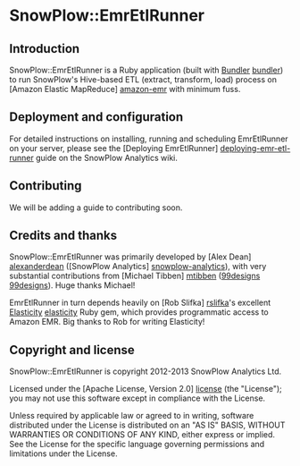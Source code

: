 # SnowPlow::EmrEtlRunner

## Introduction

SnowPlow::EmrEtlRunner is a Ruby application (built with [Bundler] [bundler]) to run SnowPlow's Hive-based ETL (extract, transform, load) process on [Amazon Elastic MapReduce] [amazon-emr] with minimum fuss.

## Deployment and configuration

For detailed instructions on installing, running and scheduling EmrEtlRunner on your server, please see the [Deploying EmrEtlRunner] [deploying-emr-etl-runner] guide on the SnowPlow Analytics wiki.

## Contributing

We will be adding a guide to contributing soon.

## Credits and thanks

SnowPlow::EmrEtlRunner was primarily developed by [Alex Dean] [alexanderdean] ([SnowPlow Analytics] [snowplow-analytics]), with very substantial contributions from [Michael Tibben] [mtibben] ([99designs] [99designs]). Huge thanks Michael!

EmrEtlRunner in turn depends heavily on [Rob Slifka] [rslifka]'s excellent [Elasticity] [elasticity] Ruby gem, which provides programmatic access to Amazon EMR. Big thanks to Rob for writing Elasticity!

## Copyright and license

SnowPlow::EmrEtlRunner is copyright 2012-2013 SnowPlow Analytics Ltd.

Licensed under the [Apache License, Version 2.0] [license] (the "License");
you may not use this software except in compliance with the License.

Unless required by applicable law or agreed to in writing, software
distributed under the License is distributed on an "AS IS" BASIS,
WITHOUT WARRANTIES OR CONDITIONS OF ANY KIND, either express or implied.
See the License for the specific language governing permissions and
limitations under the License.

[bundler]: http://gembundler.com/
[amazon-emr]: http://aws.amazon.com/elasticmapreduce/
[deploying-emr-etl-runner]: https://github.com/snowplow/snowplow/wiki/Deploying-EmrEtlRunner

[alexanderdean]: https://github.com/alexanderdean
[snowplow-analytics]: http://snowplowanalytics.com
[mtibben]: https://github.com/mtibben
[99designs]: http://99designs.com
[rslifka]: https://github.com/rslifka
[elasticity]: https://github.com/rslifka/elasticity

[license]: http://www.apache.org/licenses/LICENSE-2.0
